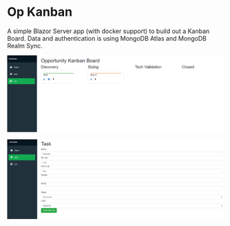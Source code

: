 # Op Kanban

A simple Blazor Server app (with docker support) to build out a Kanban Board. Data and authentication is using MongoDB Atlas and MongoDB Realm Sync.

![](Screenshots/ss01.png)

![](Screenshots/ss02.png)
